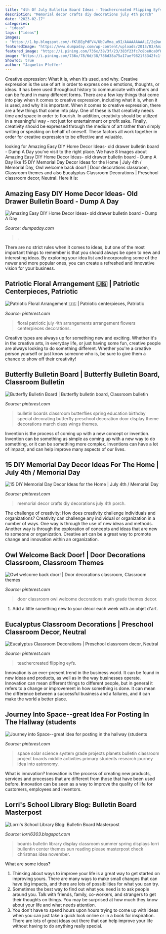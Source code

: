 ```yaml
---
title: "4th Of July Bulletin Board Ideas - Teachercreated Flipping Eyfs"
description: "Memorial decor crafts diy decorations july 4th porch"
date: "2023-02-17"
categories:
- "ideas"
tags: ["ideas"]
images:
- "https://1.bp.blogspot.com/-fKlBEgPdFV4/UbCwMma_u9I/AAAAAAAAALI/2q9auQ7Z_P0/s1600/AllPicutresFrom+Camera4-2013+001+(345).JPG"
featuredImage: "https://www.dumpaday.com/wp-content/uploads/2013/03/Amazing-Easy-DIY-Home-Decor-Ideas-old-drawer-bulletin-board.jpg"
featured_image: "https://i.pinimg.com/736x/38/3f/23/383f23fc7c8be0ca0f8b6064cd1dc3ce.jpg"
image: "https://i.pinimg.com/736x/78/6d/38/786d38a75a17aef9821f3342fc1ff0a5.jpg"
ShowToc: true
author: "Jaquelin Pfeffer"
---
```



Creative expression: What it is, when it’s used, and why.
Creative expression is the use of art in order to express one s emotions, thoughts, or ideas. It has been used throughout history to communicate with others and can be found in many different forms. There are a few key things that come into play when it comes to creative expression, including what it is, when it is used, and why it is important.
When it comes to creative expression, there are a few things that come into play. One of these is that creativity needs time and space in order to flourish. In addition, creativity should be utilized in a meaningful way - not just for entertainment or profit sake. Finally, creativity should be expressed through the medium of art rather than simply writing or speaking on behalf of oneself. These factors all work together in order for creative expression to be effective and valuable.

	

		
looking for Amazing Easy DIY Home Decor Ideas- old drawer bulletin board - Dump A Day you've visit to the right place. We have 8 Images about Amazing Easy DIY Home Decor Ideas- old drawer bulletin board - Dump A Day like 15 DIY Memorial Day Decor Ideas for the Home | July 4th / Memorial Day, Owl welcome back door! | Door decorations classroom, Classroom themes and also Eucalyptus Classroom Decorations | Preschool classroom decor, Neutral. Here it is:
		
    
## Amazing Easy DIY Home Decor Ideas- Old Drawer Bulletin Board - Dump A Day

<img loading=lazy src="https://www.dumpaday.com/wp-content/uploads/2013/03/Amazing-Easy-DIY-Home-Decor-Ideas-old-drawer-bulletin-board.jpg" onerror="this.onerror=null;this.src='https://tse2.mm.bing.net/th?id=OIP.wGhBW6uKDkhtymHYG6CP5gHaKP&amp;pid=15.1';" alt="Amazing Easy DIY Home Decor Ideas- old drawer bulletin board - Dump A Day">

_Source: dumpaday.com_

>. 

	

There are no strict rules when it comes to ideas, but one of the most important things to remember is that you should always be open to new and interesting ideas. By exploring your idea list and incorporating some of the newer and more popular ones, you can create a refreshed and innovative vision for your business.

    
## Patriotic Floral Arrangement 🇺🇸 | Patriotic Centerpieces, Patriotic

<img loading=lazy src="https://i.pinimg.com/originals/ed/82/0f/ed820f9a93a4b248f64b702d2fba4853.jpg" onerror="this.onerror=null;this.src='https://tse4.mm.bing.net/th?id=OIP.RsuisfxVZ606fJ_3yuILKQHaK9&amp;pid=15.1';" alt="Patriotic Floral Arrangement 🇺🇸 | Patriotic centerpieces, Patriotic">

_Source: pinterest.com_

>floral patriotic july 4th arrangements arrangement flowers centerpieces decorations. 

	

Creative types are always up for something new and exciting. Whether it's in the creative arts, in everyday life, or just having some fun, creative people are always looking to do something different. Whether you're a creative person yourself or just know someone who is, be sure to give them a chance to show off their creativity!

    
## Butterfly Bulletin Board | Butterfly Bulletin Board, Classroom Bulletin

<img loading=lazy src="https://i.pinimg.com/736x/68/7f/b3/687fb3dcf15d2e90267607ef91a16b96.jpg" onerror="this.onerror=null;this.src='https://tse2.mm.bing.net/th?id=OIP.DElriMicLYrVnCT28iZ09QHaIy&amp;pid=15.1';" alt="Butterfly Bulletin Board | Butterfly bulletin board, Classroom bulletin">

_Source: pinterest.com_

>bulletin boards classroom butterflies spring education birthday special decorating butterfly preschool decoration door display theme decorations march class wings themes. 

	

Invention is the process of coming up with a new concept or invention. Invention can be something as simple as coming up with a new way to do something, or it can be something more complex. Inventions can have a lot of impact, and can help improve many aspects of our lives.

    
## 15 DIY Memorial Day Decor Ideas For The Home | July 4th / Memorial Day

<img loading=lazy src="https://i.pinimg.com/736x/e7/77/69/e777695806f24d2c749d2baa57ab73a4--crafts-for-memorial-day-memorial-day-porch-decor.jpg?b=t" onerror="this.onerror=null;this.src='https://tse2.mm.bing.net/th?id=OIP.IYNCdRA1ybw7goW5WbVg7QHaJ4&amp;pid=15.1';" alt="15 DIY Memorial Day Decor Ideas for the Home | July 4th / Memorial Day">

_Source: pinterest.com_

>memorial decor crafts diy decorations july 4th porch. 

	

The challenge of creativity: How does creativity challenge individuals and organizations?
Creativity can challenge any individual or organization in a number of ways. One way is through the use of new ideas and methods. Another way is through the exploration of concepts and ideas that are new to someone or organization. Creative art can be a great way to promote change and innovation within an organization.

    
## Owl Welcome Back Door! | Door Decorations Classroom, Classroom Themes

<img loading=lazy src="https://i.pinimg.com/736x/26/6f/9b/266f9b87841307954d35daa63ea3b5bd--back-doors-classroom-door.jpg" onerror="this.onerror=null;this.src='https://tse2.mm.bing.net/th?id=OIP.28XPmO0KlcYZb4TrnttXWAHaJ6&amp;pid=15.1';" alt="Owl welcome back door! | Door decorations classroom, Classroom themes">

_Source: pinterest.com_

>door classroom owl welcome decorations math grade themes decor. 

	

1. Add a little something new to your décor each week with an objet d'art.

    
## Eucalyptus Classroom Decorations | Preschool Classroom Decor, Neutral

<img loading=lazy src="https://i.pinimg.com/736x/38/3f/23/383f23fc7c8be0ca0f8b6064cd1dc3ce.jpg" onerror="this.onerror=null;this.src='https://tse2.mm.bing.net/th?id=OIP.Fbrb1o7xfwNDG6TkVSZEWwHaE8&amp;pid=15.1';" alt="Eucalyptus Classroom Decorations | Preschool classroom decor, Neutral">

_Source: pinterest.com_

>teachercreated flipping eyfs. 

	

Innovation is an ever-present trend in the business world. It can be found in new ideas and products, as well as in the way businesses operate. Innovation can mean different things to different people, but in general it refers to a change or improvement in how something is done. It can mean the difference between a successful business and a failures, and it can make the world a better place.

    
## Journey Into Space--great Idea For Posting In The Hallway (students

<img loading=lazy src="https://i.pinimg.com/736x/78/6d/38/786d38a75a17aef9821f3342fc1ff0a5.jpg" onerror="this.onerror=null;this.src='https://tse2.mm.bing.net/th?id=OIP.jbHBFg0jmNGY17-bMdmLmgHaFj&amp;pid=15.1';" alt="Journey into Space--great idea for posting in the hallway (students">

_Source: pinterest.com_

>space solar science system grade projects planets bulletin classroom project boards middle activities primary students research journey idea into astronomy. 

	

What is innovation?
Innovation is the process of creating new products, services and processes that are different from those that have been used before. Innovation can be seen as a way to improve the quality of life for customers, employees and inventors.

    
## Lorri&#039;s School Library Blog: Bulletin Board Masterpost

<img loading=lazy src="https://1.bp.blogspot.com/-fKlBEgPdFV4/UbCwMma_u9I/AAAAAAAAALI/2q9auQ7Z_P0/s1600/AllPicutresFrom+Camera4-2013+001+(345).JPG" onerror="this.onerror=null;this.src='https://tse2.mm.bing.net/th?id=OIP.3aQfN_S8JGNo2S5ssa7MbAHaJ4&amp;pid=15.1';" alt="Lorri&#039;s School Library Blog: Bulletin Board Masterpost">

_Source: lorri6303.blogspot.com_

>boards bulletin library display classroom summer spring displays lorri bullentin center themes sun reading please masterpost check christmas idea november. 

	

What are some ideas?
1. Thinking about ways to improve your life is a great way to get started on improving yours. There are many ways to make small changes that can have big impacts, and there are lots of possibilities for what you can try.
2. Sometimes the best way to find out what you need is to ask people around you. Talk with friends, family, co-workers, and strangers to get their thoughts on things. You may be surprised at how much they know about your life and what needs attention.
3. You don't have to spend hours upon hours trying to come up with ideas when you can just take a quick look online or in a book for inspiration. There are lots of great ideas out there that can help improve your life without having to do anything really special.

